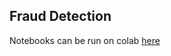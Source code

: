 ## Fraud Detection
Notebooks can be run on colab [here](https://drive.google.com/drive/folders/1nZUnZ54hfaedSYZasTcULs1uy33ZBukq?usp=sharing)